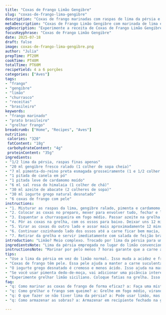 ```yaml
---
title: "Coxas de Frango Limão Gengibre"
slug: "coxas-de-frango-lima-gengibre"
description: "Coxas de frango marinadas com raspas de lima da pérsia e gengibre fresco substituem o limão e gengibre original. Temperadas com cardamomo moído e pimenta-do-reino preta grossa, toques de canela e sal rosa. Azeite de abacate para untar. Iogurte grego desnatado na marinada. Grelhadas na churrasqueira média, viradas para garantir maciez e sabor, acompanhadas por salada de feijão branco e tomates-cereja regados com azeite e pimenta do reino fresca, servidos com toque de ervas finas."
metaDescription: "Coxas de Frango Limão Gengibre com marinada de lima e gengibre fresco, grelhadas com especiarias aromáticas para um prato suculento."
ogDescription: "Experimente a receita de Coxas de Frango Limão Gengibre. Um prato suculento e aromático com um toque exoticamente brasileiro."
focusKeyphrase: "Coxas de Frango Limão Gengibre"
date: 2025-07-18
draft: false
image: coxas-de-frango-lima-gengibre.png
author: "Julia"
prepTime: PT20M
cookTime: PT40M
totalTime: PT60M
recipeYield: 4 a 6 porções
categories: ["Aves"]
tags:
- "frango"
- "gengibre"
- "limão"
- "churrasco"
- "receitas"
- "brasileiro"
keywords:
- "frango marinado"
- "prato brasileiro"
- "grelhar frango"
breadcrumb: ["Home", "Recipes", "Aves"]
nutrition: 
 calories: "320"
 fatContent: "18g"
 carbohydrateContent: "4g"
 proteinContent: "35g"
ingredients:
- "1/2 lima da pérsia, raspas finas apenas"
- "20 ml gengibre fresco ralado (1 colher de sopa cheia)"
- "7 ml pimenta-do-reino preta esmagada grosseiramente (1 e 1/2 colher de chá)"
- "1 pitada de canela em pó"
- "1 pitada leve de cardamomo moído"
- "6 ml sal rosa do himalaia (1 colher de chá)"
- "30 ml azeite de abacate (2 colheres de sopa)"
- "30 ml iogurte grego natural desnatado"
- "6 coxas de frango com pele"
instructions:
- "1. Misturar as raspas da lima, gengibre ralado, pimenta e cardamomo com a canela, sal, azeite e iogurte dentro de tigela de vidro ou saco plástico com fechamento hermético."
- "2. Colocar as coxas no preparo, mexer para envolver tudo, fechar e levar à geladeira por pelo menos 7 a 9 horas para pegar sabor."
- "3. Esquentar a churrasqueira em fogo médio. Passar azeite na grelha pra não grudar."
- "4. Pôr as coxas na grelha, com os ossos para baixo. Deixar uns 12 minutos até dourar e levantar sucos."
- "5. Virar as coxas do outro lado e assar mais aproximadamente 12 minutos. Diminuir fogo se perceber que estão queimando antes de assar por completo."
- "6. Continuar cozinhando lado dos ossos até a carne ficar bem macia, soltando fácil do osso. Cerca de mais 15 minutos."
- "7. Retirar da grelha e servir imediatamente com salada de feijão branco temperada com azeite e tomates-cereja coloridos cortados em pedaços, temperados com sal e pimenta do reino moída na hora."
introduction: "Limão? Meio complexo. Trocado por lima da pérsia para um toque cítrico mais sutil. Gengibre, mais do que uma raiz, é um arrebento na receita, ralado para liberar aroma. Pimenta preta esmagada, picância na medida certa, acompanhada pela canela, que entra de fininho, e aquele toque exótico do cardamomo. Tempero que vai de olho fechado no peito do frango, ou melhor, nas coxas com pele — porque pele, sim, é pele — para proteger o suculento interior e dar crocância. Iogurte grego, substituindo iogurte comum para dar uma untuosidade e acidez balanceada. Azeite de abacate, mais nobre, ajuda a grelhar sem estourar com fumaça."
ingredientsNote: "Lima da pérsia empregada no lugar do limão convencional muda significativamente a acidez e o frescor. A pimenta preta escolhida em grãos grosseiros traz textura e variação de sabor, evitando amargor. Cardamomo é um sutil tempero que evita monotonia do toque doce da canela, criando um contraponto aromático. Iogurte grego desnatado é menos ácido e mais cremoso, fazendo a marinada ficar leve e quase aveludada. O azeite de abacate, de alta estabilidade ao calor, é perfeito para grelhar coxas de frango, entregando um sabor neutro, deixando a marinada ser a estrela junto com as especiarias."
instructionsNote: "Marinar por pelo menos 7 horas garante que a carne absorva bem o sabor, sem perder a textura. Grelhar com fogo médio médio e virar as coxas garante cozimento uniforme. Se a chama subir muito, ajustar ou afastar as brasas para evitar que a pele queime e a carne fique crua por dentro. Cozinhar até a carne soltar fácil do osso é boa dica para saber o ponto. Acompanhamento com salada de feijão branco e tomates-cereja traz frescor ao prato, além de um contraste de textura e cor. Temperar essa salada com azeite e temperos simples realça a simplicidade dos ingredientes."
tips:
- "Use a lima da pérsia em vez do limão normal. Isso muda a acidez e frescor. A textura e o sabor são diferentes. Uma boa troca no tempero. Quase nunca se passa por cima."
- "Coxas de frango têm pele. Essa pele ajuda a manter a carne suculenta. Deixa um resultado crocante. Uma combinação ideal para grelhar bem. Não sinta medo de usar!"
- "O iogurte grego desnatado é cremoso e menos ácido. Isso ajuda na marinada. Resultando em uma mistura leve, quase aveludada. Ideal para realçar sabores e manter umidade."
- "Se você usar pimenta dedo-de-moça, vai adicionar uma picância interessante. Funciona muito bem com o gengibre e lima. Um clássico toque brasileiro. Aumenta o sabor, e não esquece de equilibrar."
- "Experimente grelhar limão siciliano. Coloque fatias na grelha. Isso realça o prato. Ajuda a cortar a gordura. Refresca sabores. Ótima ideia para variar. Pode, não pode?"
faq:
- "q: Como marinar as coxas de frango de forma eficaz? a: Faça uma mistura da marinada. Rale bem o gengibre, misture tudo. Deixe marinando por 7 horas. Sabor vai penetrar mais."
- "q: Como grelhar o frango sem queime? a: Grelhe em fogo médio, virando de vez em quando. Se a chama sobe, afaste da brasa. Ajuste a temperatura se necessário. Frango deve ficar bem dourado."
- "q: O que fazer se não tiver lima da pérsia? a: Pode usar limão, mas vai mudar o sabor. Pinto também é uma opção. Um pouco azedo, ainda assim, boa ideia. Veja o que tem em casa."
- "q: Como armazenar as sobras? a: Armazenar em recipiente fechado na geladeira. Consume em até 3 dias. Pode também congelar, mas a textura muda. Reaquecendo de maneira leve."

---
```

